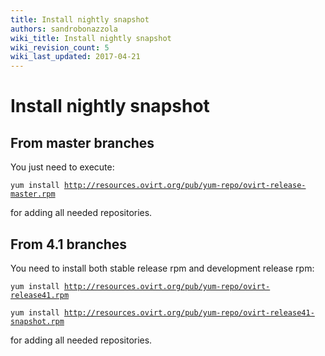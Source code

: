 ```yaml
---
title: Install nightly snapshot
authors: sandrobonazzola
wiki_title: Install nightly snapshot
wiki_revision_count: 5
wiki_last_updated: 2017-04-21
---
```


# Install nightly snapshot

## From master branches

You just need to execute:

`yum install `[`http://resources.ovirt.org/pub/yum-repo/ovirt-release-master.rpm`](http://resources.ovirt.org/pub/yum-repo/ovirt-release-master.rpm)

for adding all needed repositories.

## From 4.1 branches

You need to install both stable release rpm and development release rpm:

`yum install `[`http://resources.ovirt.org/pub/yum-repo/ovirt-release41.rpm`](http://resources.ovirt.org/pub/yum-repo/ovirt-release41.rpm)

`yum install `[`http://resources.ovirt.org/pub/yum-repo/ovirt-release41-snapshot.rpm`](http://resources.ovirt.org/pub/yum-repo/ovirt-release41-snapshot.rpm)

for adding all needed repositories.
